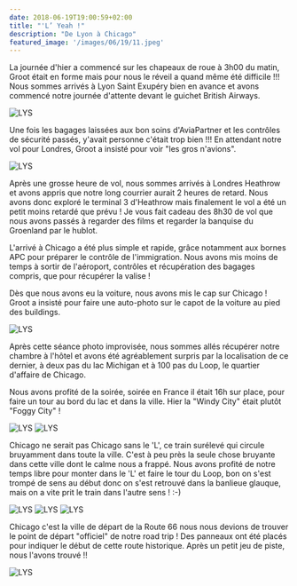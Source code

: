 ```yaml
---
date: 2018-06-19T19:00:59+02:00
title: "'L’ Yeah !"
description: "De Lyon à Chicago"
featured_image: '/images/06/19/11.jpeg'
---
```



La journée d'hier a commencé sur les chapeaux de roue à 3h00 du matin, Groot était en forme mais pour nous le réveil a quand même été difficile !!! Nous sommes arrivés à Lyon Saint Exupéry bien en avance et avons commencé notre journée d'attente devant le guichet British Airways. 


![LYS](/images/06/19/01.jpeg)


Une fois les bagages laissées aux bon soins d'AviaPartner et les contrôles de sécurité passés, y'avait personne c'était trop bien !!! En attendant notre vol pour Londres, Groot a insisté pour voir "les gros n'avions".

![LYS](/images/06/19/02.jpeg)

Après une grosse heure de vol, nous sommes arrivés à Londres Heathrow et avons appris que notre long courrier aurait 2 heures de retard. Nous avons donc exploré le terminal 3 d'Heathrow mais finalement le vol a été un petit moins retardé que prévu ! Je vous fait cadeau des 8h30 de vol que nous avons passés à regarder des films et regarder la banquise du Groenland par le hublot. 

L'arrivé à Chicago a été plus simple et rapide, grâce notamment aux bornes APC pour préparer le contrôle de l'immigration. Nous avons mis moins de temps à sortir de l'aéroport, contrôles et récupération des bagages compris, que pour récupérer la valise !

Dès que nous avons eu la voiture, nous avons mis le cap sur Chicago ! Groot a insisté pour faire une auto-photo sur le capot de la voiture au pied des buildings. 

![LYS](/images/06/19/03.jpeg)

Après cette séance photo improvisée, nous sommes allés récupérer notre chambre à l'hôtel et avons été agréablement surpris par la localisation de ce dernier, à deux pas du lac Michigan et à 100 pas du Loop, le quartier d'affaire de Chicago.

Nous avons profité de la soirée, soirée en France il était 16h sur place, pour faire un tour au bord du lac et dans la ville. Hier la "Windy City" était plutôt "Foggy City" !

![LYS](/images/06/19/04.jpeg)
![LYS](/images/06/19/06.jpeg)

Chicago ne serait pas Chicago sans le 'L', ce train surélevé qui circule bruyamment dans toute la ville. C'est à peu près la seule chose bruyante dans cette ville dont le calme nous a frappé. Nous avons profité de notre temps libre pour monter dans le 'L' et faire le tour du Loop, bon on s'est trompé de sens au début donc on s'est retrouvé dans la banlieue glauque, mais on a vite prit le train dans l'autre sens ! :-)

![LYS](/images/06/19/08.jpeg)
![LYS](/images/06/19/09.jpeg)
![LYS](/images/06/19/10.jpeg)

Chicago c'est la ville de départ de la Route 66 nous nous devions de trouver le point de départ "officiel" de notre road trip ! Des panneaux ont été placés pour indiquer le début de cette route historique. Après un petit jeu de piste, nous l'avons trouvé !!

![LYS](/images/06/19/11.jpeg)

